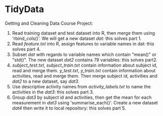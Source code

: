 # TidyData
Getting and Cleaning Data Course Project:

 1. Read training dataset and test dataset into R, then merge them using 'rbind_cols()'. We will get a new dataset *dat*: this solves part 1.
 2. Read *feature.txt* into R, assign features to variable names in dat: this solves part 4.
 3. Subset *dat* with regards to variable names which contain "mean()" or "std()". The new dataset *dat2* contains 79 variables: this solves part2. 
 4. *subject_test.txt*, *subject_train.txt* contain information about subject id, read and merge them. *y_test.txt*, *y_train.txt* contain information about activities, read and merge them. Then merge subject id, activities and *dat2* to a new dataset, say *dat3*.
 5. Use descriptive activity names from *activity_labels.txt* to name the activities in the *dat3*: this solves part 3.
 6. Group *dat3* by subject id and activities, then get the mean for each measurement in *dat3* using 'summarise_each()'. Create a new dataset *dat4* then write it to local repository: this solves part 5.
